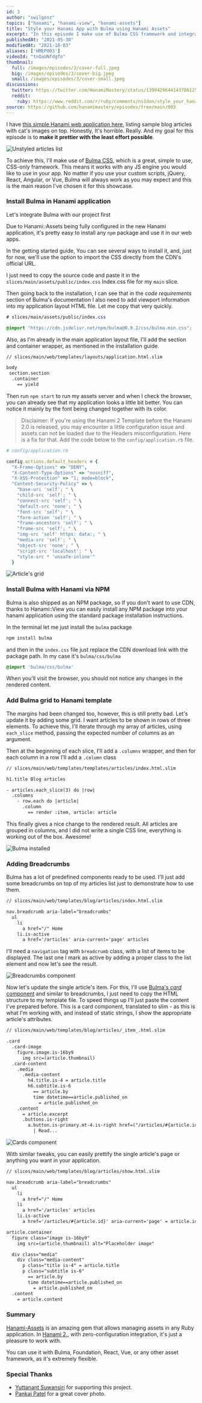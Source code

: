 ```yaml
---
id: 3
author: "swilgosz"
topics: ["hanami", "hanami-view", "hanami-assets"]
title: "Style your Hanami App with Bulma using Hanami Assets"
excerpt: "In this episode I make use of Bulma CSS framework and integrate it with Hanami 2.0 application to prettify it with the least effort possible."
publishedAt: "2021-05-30"
modifiedAt: "2021-10-03"
aliases: ['HMEP003']
videoId: "tnOaUNfdgfo"
thumbnail:
  full: /images/episodes/3/cover-full.jpeg
  big: /images/episodes/3/cover-big.jpeg
  small: /images/episodes/3/cover-small.jpeg
discussions:
  twitter: https://twitter.com/HanamiMastery/status/1399429644143706125
  reddit:
    ruby: https://www.reddit.com/r/ruby/comments/ns1don/style_your_hanami_app_with_bulma_using/
source: https://github.com/hanamimastery/episodes/tree/main/003
---
```


I have [this simple Hanami web application here](/episodes/2-listing-articles-with-hanami-view), listing sample blog articles with cat's images on top. Honestly, It's horrible. Really. And my goal for this episode is to **make it prettier with the least effort possible**.

![Unstyled articles list](/images/episodes/3/unstyled.png)

To achieve this, I'll make use of [Bulma CSS](https://bulma.io/), which is a great, simple to use, CSS-only framework. This means it works with any JS engine you would like to use in your app. No matter if you use your custom scripts, jQuery, React, Angular, or Vue, Bulma will always work as you may expect and this is the main reason I've chosen it for this showcase.

### Install Bulma in Hanami application

Let's integrate Bulma with our project first

Due to Hanami::Assets being fully configured in the new Hanami application, it's pretty easy to install any `npm` package and use it in our web apps.

In the getting started guide, You can see several ways to install it, and, just for now, we'll use the option to import the CSS directly from the CDN's official URL.

I just need to copy the source code and paste it in the `slices/main/assets/public/index.css` Index.css file for my `main` slice.

Then going back to the installation, I can see that in the _code requirements_ section of Bulma's documentation I also need to add viewport information into my application layout HTML file. Let me copy that very quickly.

```css
# slices/main/assets/public/index.css

@import "https://cdn.jsdelivr.net/npm/bulma@0.9.2/css/bulma.min.css";
```

Also, as I'm already in the main application layout file, I'll add the section and container wrapper, as mentioned in the installation guide.

```html
// slices/main/web/templates/layouts/application.html.slim

body
 section.section
  .container
    == yield
```


Then run `npm start` to run my assets server and when I check the browser, you can already see that my application looks a little bit better. You can notice it mainly by the font being changed together with its color.

> Disclaimer: If you're using the Hanami 2 Template before the Hanami 2.0 is released, you may encounter a little configuration issue and assets can not be loaded due to the Headers misconfiguration. Here is a fix for that. Add the code below to the `config/application.rb` file.

```ruby
# config/application.rb

config.actions.default_headers = {
  "X-Frame-Options" => "DENY",
  "X-Content-Type-Options" => "nosniff",
  "X-XSS-Protection" => "1; mode=block",
  "Content-Security-Policy" => \
    "base-uri 'self'; " \
    "child-src 'self'; " \
    "connect-src 'self'; " \
    "default-src 'none'; " \
    "font-src 'self'; " \
    "form-action 'self'; " \
    "frame-ancestors 'self'; " \
    "frame-src 'self'; " \
    "img-src 'self' https: data:; " \
    "media-src 'self'; " \
    "object-src 'none'; " \
    "script-src 'localhost'; " \
    "style-src * 'unsafe-inline'"
  }
```

![Article's grid](/images/episodes/3/bulma-installed.png)


### Install Bulma with Hanami via NPM

Bulma is also shipped as an NPM package, so If you don't want to use CDN, thanks to Hanami::View you can easily install any NPM package into your hanami application using the standard package installation instructions.

In the terminal let me just install the `bulma` package

```bash
npm install bulma
```

and then in the `index.css` file just replace the CDN download link with the package path. In my case it's `bulma/css/bulma`

```css
@import 'bulma/css/bulma'
```

When you'll visit the browser, you should not notice any changes in the rendered content.

### Add Bulma grid to Hanami template

The margins had been changed too, however, this is still pretty bad. Let's update it by adding some grid. I want articles to be shown in rows of three elements. To achieve this, I'll iterate through my array of articles, using `each_slice` method, passing the expected number of columns as an argument.

Then at the beginning of each slice, I'll add a `.columns` wrapper, and then for each column in a row I'll add a `.column` class

```html
// slices/main/web/templates/templates/articles/index.html.slim

h1.title Blog articles

- articles.each_slice(3) do |row|
  .columns
    - row.each do |article|
      .column
        == render :item, article: article
```

This finally gives a nice change to the rendered result. All articles are grouped in columns, and I did not write a single CSS line, everything is working out of the box. Awesome!

![Bulma installed](/images/episodes/3/grid.png)


### Adding Breadcrumbs

Bulma has a lot of predefined components ready to be used. I'll just add some breadcrumbs on top of my articles list just to demonstrate how to use them.

```html
// slices/main/web/templates/blog/articles/index.html.slim

nav.breadcrumb aria-label="breadcrumbs"
  ul
    li
      a href="/" Home
    li.is-active
      a href='/articles' aria-current='page' articles
```

I'll need a `navigation` tag with `breadcrumb` class, with a list of items to be displayed. The last one I mark as active by adding a proper class to the list element and now let's see the result.

![Breadcrumbs component](/images/episodes/3/breadcrumbs.png)

Now let's update the single article's item. For this, I'll use [Bulma's _card_ component](https://bulma.io/documentation/components/card/) and similar to breadcrumbs, I just need to copy the HTML structure to my template file. To speed things up I'll just paste the content I've prepared before. This is a card component, translated to slim - as this is what I'm working with, and instead of static strings, I show the appropriate article's attributes.

```html
// slices/main/web/templates/blog/articles/_item_.html.slim

.card
  .card-image
    figure.image.is-16by9
      img src=(article.thumbnail)
  .card-content
    .media
      .media-content
        h4.title.is-4 = article.title
        h6.subtitle.is-6
          == article.by
          time datetime==article.published_on
            = article.published_on
    .content
      = article.excerpt
      .buttons.is-right
        a.button.is-primary.mt-4.is-right href=("/articles/#{article.id}")
          | Read...
```

![Cards component](/images/episodes/3/cards.png)

With similar tweaks, you can easily prettify the single article's page or anything you want in your application.

```html
// slices/main/web/templates/blog/articles/show.html.slim

nav.breadcrumb aria-label="breadcrumbs"
  ul
    li
      a href="/" Home
    li
      a href='/articles' articles
    li.is-active
      a href='/articles/#{article.id}' aria-current='page' = article.id

article.container
  figure class="image is-16by9"
    img src=(article.thumbnail) alt="Placeholder image"

  div class="media"
    div class="media-content"
      p class="title is-4" = article.title
      p class="subtitle is-6"
        == article.by
        time datetime==article.published_on
          = article.published_on
  .content
    = article.content

```

### Summary

[Hanami-Assets](https://github.com/hanami/assets) is an amazing gem that allows managing assets in any Ruby application. In [Hanami 2,](https://hanamirb.org), with zero-configuration integration, it's just a pleasure to work with.

You can use it with Bulma, Foundation, React, Vue, or any other asset framework, as it's extremely flexible.

### Special Thanks

- [Yuttanant Suwansiri](https://github.com/armgit5) for supporting this project.
- [Pankaj Patel](https://unsplash.com/@pankajpatel) for a great cover photo.

